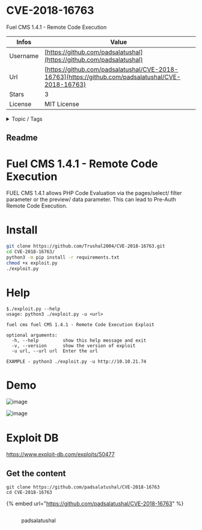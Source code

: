 # CVE-2018-16763

Fuel CMS 1.4.1 - Remote Code Execution

| Infos    | Value                                                              |
| -------- | -------------------------------------------------------------------|
| Username | [https://github.com/padsalatushal](https://github.com/padsalatushal) |
| Url      | [https://github.com/padsalatushal/CVE-2018-16763](https://github.com/padsalatushal/CVE-2018-16763)                                               |
| Stars    | 3                                                          |
| License  | MIT License                                                        |

<details>

<summary>Topic / Tags</summary>

* cve* cve-2018-16763* exploit* fuelcms* python

</details>

## Readme

# Fuel CMS 1.4.1 - Remote Code Execution

FUEL CMS 1.4.1 allows PHP Code Evaluation via the pages/select/ filter
parameter or the preview/ data parameter. This can lead to Pre-Auth Remote
Code Execution.


# Install
```bash
git clone https://github.com/Trushal2004/CVE-2018-16763.git
cd CVE-2018-16763/
python3 -m pip install -r requirements.txt
chmod +x exploit.py
./exploit.py
```


# Help
```
$./exploit.py --help
usage: python3 ./exploit.py -u <url>

fuel cms fuel CMS 1.4.1 - Remote Code Execution Exploit

optional arguments:
  -h, --help         show this help message and exit
  -v, --version      show the version of exploit
  -u url, --url url  Enter the url

EXAMPLE - python3 ./exploit.py -u http://10.10.21.74
 ```                   

# Demo

![image](https://user-images.githubusercontent.com/57517785/141612862-ebb4cf83-9a68-4311-929c-c1c9382d94af.png)

![image](https://user-images.githubusercontent.com/57517785/141612888-cfaab933-7522-494d-b8df-51f07dcff6e9.png)






# Exploit DB
https://www.exploit-db.com/exploits/50477



## Get the content

```
git clone https://github.com/padsalatushal/CVE-2018-16763
cd CVE-2018-16763
```

{% embed url="https://github.com/padsalatushal/CVE-2018-16763" %}

<figure><img src="https://avatars.githubusercontent.com/u/57517785?v=4" alt=""><figcaption><p>padsalatushal</p></figcaption></figure>
